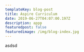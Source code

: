 ```yaml
---
templateKey: blog-post
title: Aspire Curriculum
date: 2019-06-27T04:07:00.197Z
description: appp
featuredpost: false
featuredimage: /img/blog-index.jpg
---
```

asdsd

